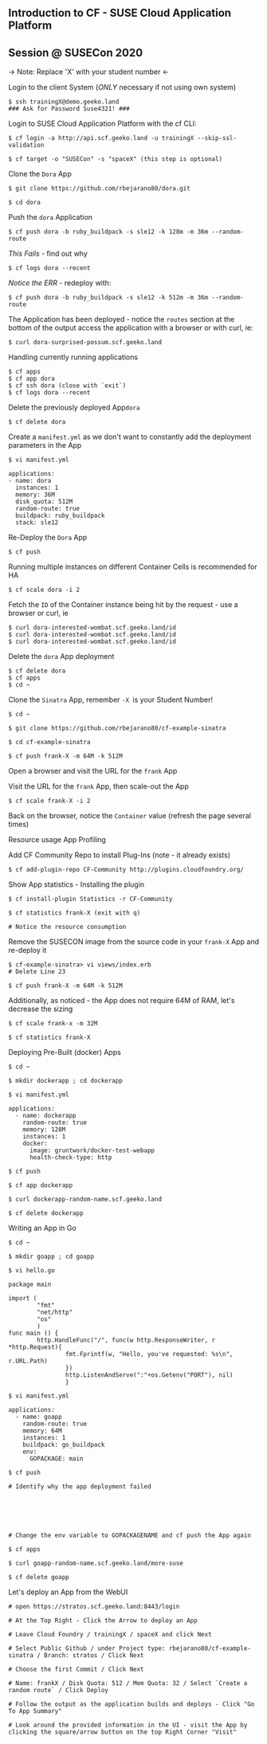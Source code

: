 ## Introduction to CF - SUSE Cloud Application Platform

## Session @ SUSECon 2020


-> Note: Replace 'X' with your student number <-

Login to the client System (*ONLY* necessary if not using own system)

    $ ssh trainingX@demo.geeko.land
    ### Ask for Password Suse4321! ###

Login to SUSE Cloud Application Platform with the cf CLI:

    $ cf login -a http://api.scf.geeko.land -u trainingX --skip-ssl-validation
    
    $ cf target -o "SUSECon" -s "spaceX" (this step is optional)


Clone the `Dora` App
    
    $ git clone https://github.com/rbejarano80/dora.git

    $ cd dora

Push the `dora` Application

    $ cf push dora -b ruby_buildpack -s sle12 -k 128m -m 36m --random-route
    
*This Fails* - find out why
    
    $ cf logs dora --recent
    
*Notice the ERR* - redeploy with:  
    
    $ cf push dora -b ruby_buildpack -s sle12 -k 512m -m 36m --random-route
    
The Application has been deployed - notice the `routes` section at the bottom of the output
access the application with a browser or with curl, ie:

    $ curl dora-surprised-possum.scf.geeko.land

Handling currently running applications

    $ cf apps
    $ cf app dora
    $ cf ssh dora (close with `exit`)
    $ cf logs dora --recent

Delete the previously deployed App`dora`

    $ cf delete dora

Create a `manifest.yml` as we don't want to constantly add the deployment parameters in the App

    $ vi manifest.yml
    
```    
applications:
- name: dora
  instances: 1
  memory: 36M
  disk_quota: 512M
  random-route: true
  buildpack: ruby_buildpack
  stack: sle12
```

Re-Deploy the `Dora` App

    $ cf push
    
Running multiple instances on different Container Cells is recommended for HA

    $ cf scale dora -i 2

Fetch the `ID` of the Container instance being hit by the request - use a browser or curl, ie

    $ curl dora-interested-wombat.scf.geeko.land/id
    $ curl dora-interested-wombat.scf.geeko.land/id
    $ curl dora-interested-wombat.scf.geeko.land/id

Delete the `dora` App deployment

    $ cf delete dora
    $ cf apps
    $ cd ~

Clone the `Sinatra` App, remember `-X `is your Student Number! 

    $ cd ~
    
    $ git clone https://github.com/rbejarano80/cf-example-sinatra

    $ cd cf-example-sinatra

    $ cf push frank-X -m 64M -k 512M

Open a browser and visit the URL for the `frank` App

Visit the URL for the `frank` App, then scale-out the App

    $ cf scale frank-X -i 2
    
Back on the browser, notice the `Container` value (refresh the page several times)


Resource usage App Profiling

Add CF Community Repo to install Plug-Ins (note - it already exists)

    $ cf add-plugin-repo CF-Community http://plugins.cloudfoundry.org/

Show App statistics - Installing the plugin

    $ cf install-plugin Statistics -r CF-Community

    $ cf statistics frank-X (exit with q)

    # Notice the resource consumption

Remove the SUSECON image from the source code in your `frank-X` App and re-deploy it

    $ cf-example-sinatra> vi views/index.erb
    # Delete Line 23
    
    $ cf push frank-X -m 64M -k 512M
    
Additionally, as noticed - the App does not require 64M of RAM, let's decrease the sizing

    $ cf scale frank-x -m 32M
    
    $ cf statistics frank-X



Deploying Pre-Built (docker) Apps

    $ cd ~
    
    $ mkdir dockerapp ; cd dockerapp
    
    $ vi manifest.yml
```
applications:
  - name: dockerapp
    random-route: true
    memory: 128M
    instances: 1
    docker:
      image: gruntwork/docker-test-webapp
      health-check-type: http
 ```     
 
    $ cf push 

    $ cf app dockerapp
    
    $ curl dockerapp-random-name.scf.geeko.land
    
    $ cf delete dockerapp


Writing an App in Go

    $ cd ~
    
    $ mkdir goapp ; cd goapp
    
    $ vi hello.go
```
package main

import (
        "fmt"
        "net/http"
        "os"
        )
func main () {
        http.HandleFunc("/", func(w http.ResponseWriter, r *http.Request){
                fmt.Fprintf(w, "Hello, you've requested: %s\n", r.URL.Path)
                })
                http.ListenAndServe(":"+os.Getenv("PORT"), nil)
                }
  ```           
 
    $ vi manifest.yml
```
applications:
  - name: goapp
    random-route: true
    memory: 64M
    instances: 1
    buildpack: go_buildpack
    env:
      GOPACKAGE: main
```
    $ cf push
    
    # Identify why the app deployment failed
    
    
    
    
    
    
    # Change the env variable to GOPACKAGENAME and cf push the App again
    
    $ cf apps

    $ curl goapp-random-name.scf.geeko.land/more-suse

    $ cf delete goapp
    
    
    
Let's deploy an App from the WebUI

    # open https://stratos.scf.geeko.land:8443/login
    
    # At the Top Right - Click the Arrow to deploy an App
    
    # Leave Cloud Foundry / trainingX / spaceX and click Next
    
    # Select Public Github / under Project type: rbejarano80/cf-example-sinatra / Branch: stratos / Click Next
    
    # Choose the first Commit / Click Next
    
    # Name: frankX / Disk Quota: 512 / Mem Quota: 32 / Select `Create a random route` / Click Deploy
    
    # Follow the output as the application builds and deploys - Click "Go To App Summary"
    
    # Look around the provided information in the UI - visit the App by clicking the square/arrow button on the top Right Corner "Visit"



